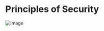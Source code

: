 # Principles of Security
![image](https://github.com/user-attachments/assets/92d565bc-5f37-47d4-b9a6-7b87f29049e3)

